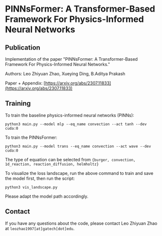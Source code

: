 # PINNsFormer: A Transformer-Based Framework For Physics-Informed Neural Networks

## Publication

Implementation of the paper "PINNsFormer: A Transformer-Based Framework For Physics-Informed Neural Networks."

Authors: Leo Zhiyuan Zhao, Xueying Ding, B.Aditya Prakash

Paper + Appendix: [https://arxiv.org/abs/2307.11833](https://arxiv.org/abs/2307.11833)

## Training

To train the baseline physics-informed neural networks (PINNs):

```
python3 main.py --model mlp --eq_name convection --act tanh --dev cuda:0
```

To train the PINNsFormer:

```
python3 main.py --model trans --eq_name convection --act wave --dev cuda:0
```

The type of equation can be selected from ```{burger, convection, 1d_reaction, reaction_diffusion, helmholtz}```

To visualize the loss landscape, run the above command to train and save the model first, then run the script:

```
python3 vis_landscape.py
```

Please adapt the model path accordingly.

## Contact

If you have any questions about the code, please contact Leo Zhiyuan Zhao at  ```leozhao1997[at]gatech[dot]edu```.
